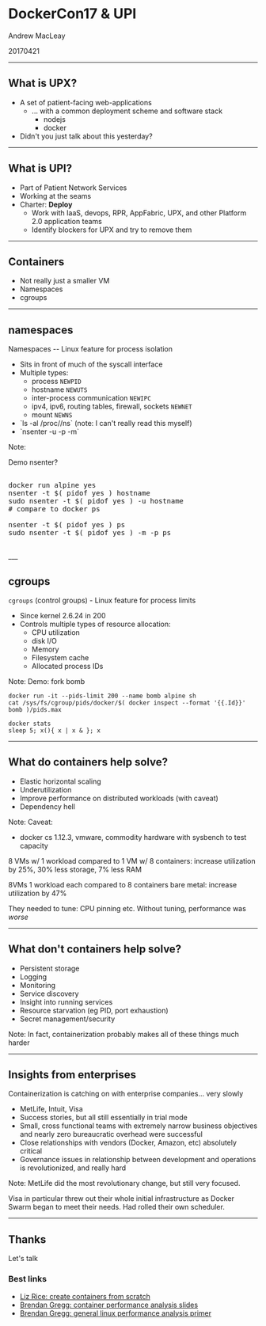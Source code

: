 # DockerCon17 & UPI

Andrew MacLeay

20170421

___

## What is UPX?

* A set of patient-facing web-applications <!-- .element: class="fragment" -->
  * ... with a common deployment scheme and software stack <!-- .element: class="fragment" -->
    * nodejs
    * docker
* Didn't you just talk about this yesterday? <!-- .element: class="fragment" -->

___

## What is UPI?

* Part of Patient Network Services <!-- .element: class="fragment" -->
* Working at the seams <!-- .element: class="fragment" -->
* Charter: <!-- .element: class="fragment" -->**Deploy** 
  * Work with IaaS, devops, RPR, AppFabric, UPX, and other Platform 2.0 application teams
  * Identify blockers for UPX and try to remove them

___

## Containers

* <span class="fragment">Not really </span>just a smaller VM
* Namespaces <!-- .element: class="fragment" -->
* cgroups <!-- .element: class="fragment" -->

---

## namespaces

Namespaces -- Linux feature for process isolation

* Sits in front of much of the syscall interface <!-- .element: class="fragment" -->
* Multiple types: <!-- .element: class="fragment" -->
  * process `NEWPID`
  * hostname `NEWUTS`
  * inter-process communication `NEWIPC`
  * ipv4, ipv6, routing tables, firewall, sockets `NEWNET`
  * mount `NEWNS`
*  <!-- .element: class="fragment" -->`ls -al /proc/<PID>/ns` (note: I can't really read this myself)
*  <!-- .element: class="fragment" -->`nsenter -u -p -m`

<aside class="notes">
Note:

Demo nsenter?
<br>

<pre>

docker run alpine yes
nsenter -t $( pidof yes ) hostname
sudo nsenter -t $( pidof yes ) -u hostname
# compare to docker ps

nsenter -t $( pidof yes ) ps
sudo nsenter -t $( pidof yes ) -m -p ps
</pre>

<br>
</aside>
___

## cgroups

`cgroups` (control groups) - Linux feature for process limits

* Since kernel 2.6.24 in 200 <!-- .element: class="fragment" -->
* <!-- .element: class="fragment" --> Controls multiple types of resource allocation:
  * CPU utilization
  * disk I/O
  * Memory
  * Filesystem cache
  * Allocated process IDs

Note:
Demo: fork bomb

```
docker run -it --pids-limit 200 --name bomb alpine sh
cat /sys/fs/cgroup/pids/docker/$( docker inspect --format '{{.Id}}' bomb )/pids.max

docker stats
sleep 5; x(){ x | x & }; x

```
___

## What do containers help solve?

* Elastic horizontal scaling <!-- .element: class="fragment" -->
* Underutilization <!-- .element: class="fragment" -->
* Improve performance on distributed workloads (with caveat) <!-- .element: class="fragment" -->
* Dependency hell <!-- .element: class="fragment" -->

Note:
Caveat:
* docker cs 1.12.3, vmware, commodity hardware
with sysbench to test capacity

8 VMs w/ 1 workload compared to 1 VM w/ 8 containers: increase utilization by 25%, 30% less storage, 7% less RAM

8VMs 1 workload each compared to 8 containers bare metal: increase utilization by 47%

They needed to tune: CPU pinning etc.  Without tuning, performance was _worse_

___

## What don't containers help solve?

* Persistent storage<!-- .element: class="fragment" -->
* Logging<!-- .element: class="fragment" -->
* Monitoring<!-- .element: class="fragment" -->
* Service discovery <!-- .element: class="fragment" -->
* Insight into running services<!-- .element: class="fragment" -->
* Resource starvation (eg PID, port exhaustion)<!-- .element: class="fragment" -->
* Secret management/security <!-- .element: class="fragment" -->

Note:
In fact, containerization probably makes all of these things much harder

---

## Insights from enterprises

Containerization is catching on with enterprise companies<span class="fragment">... very slowly</span>

* MetLife, Intuit, Visa <!-- .element: class="fragment" -->
* Success stories, but all still essentially in trial mode <!-- .element: class="fragment" -->
* Small, cross functional teams with extremely narrow business objectives and nearly zero bureaucratic overhead were successful <!-- .element: class="fragment" -->
* Close relationships with vendors (Docker, Amazon, etc) absolutely critical <!-- .element: class="fragment" -->
* Governance issues in relationship between development and operations is revolutionized, and really hard <!-- .element: class="fragment" -->

Note:
MetLife did the most revolutionary change, but still very focused.

Visa in particular threw out their whole initial infrastructure as Docker Swarm began to meet their needs.  Had rolled their own scheduler.

___

## Thanks

Let's talk

### Best links

* [Liz Rice: create containers from scratch](https://github.com/lizrice/containers-from-scratch)
* [Brendan Gregg: container performance analysis slides](https://www.slideshare.net/brendangregg/container-performance-analysis)
* [Brendan Gregg: general linux performance analysis primer](http://techblog.netflix.com/2015/11/linux-performance-analysis-in-60s.html)
